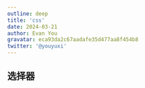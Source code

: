 ```yaml
---
outline: deep
title: 'css'
date: 2024-03-21
author: Evan You
gravatar: eca93da2c67aadafe35d477aa8f454b8
twitter: '@youyuxi'
---
```


## 选择器